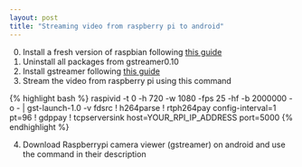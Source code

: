 ```yaml
---
layout: post
title: "Streaming video from raspberry pi to android"
---
```


0. Install a fresh version of raspbian following [this guide](https://www.raspberrypi.org/documentation/installation/installing-images/README.md)
1. Uninstall all packages from gstreamer0.10
2. Install gstreamer following [this guide](http://www.raspberry-projects.com/pi/pi-hardware/raspberry-pi-camera/streaming-video-using-gstreamer)
3. Stream the video from raspberry pi using this command

{% highlight bash %}
raspivid -t 0 -h 720 -w 1080 -fps 25 -hf -b 2000000 -o - | gst-launch-1.0 -v fdsrc ! h264parse !  rtph264pay config-interval=1 pt=96 ! gdppay ! tcpserversink host=YOUR_RPI_IP_ADDRESS port=5000
{% endhighlight %}

4. Download Raspberrypi camera viewer (gstreamer) on android and use the command in their description